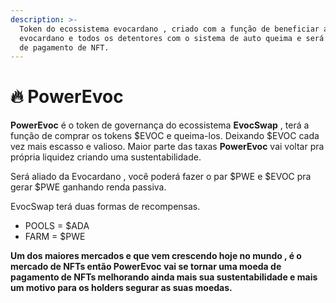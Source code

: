```yaml
---
description: >-
  Token do ecossistema evocardano , criado com a função de beneficiar a
  evocardano e todos os detentores com o sistema de auto queima e será uma moeda
  de pagamento de NFT.
---
```


# 🔥 PowerEvoc

**PowerEvoc** é o token de governança do ecossistema **EvocSwap** , terá a função de comprar os tokens $EVOC e queima-los. Deixando $EVOC cada vez mais escasso e valioso. Maior parte das taxas **PowerEvoc** vai voltar pra própria liquidez criando uma sustentabilidade.

Será aliado da Evocardano , você poderá fazer o par $PWE e $EVOC pra gerar $PWE ganhando renda passiva.

EvocSwap terá  duas formas de recompensas.

* POOLS = $ADA
* FARM = $PWE

**Um dos maiores mercados e que vem crescendo hoje no mundo , é o mercado de NFTs então PowerEvoc vai se tornar uma moeda de pagamento de NFTs melhorando ainda mais sua sustentabilidade e mais um motivo para os holders segurar as suas moedas.**

